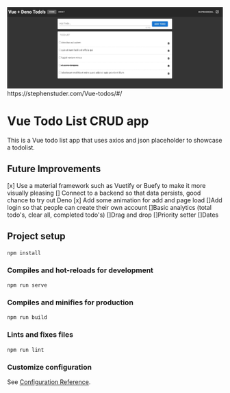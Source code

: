 <img src="./src/assets/vue-screenshot-v2.JPG" alt="html image" width="1000"/>
https://stephenstuder.com/Vue-todos/#/

# Vue Todo List CRUD app
This is a Vue todo list app that uses axios and json placeholder to showcase a todolist. 

## Future Improvements
[x] Use a material framework such as Vuetify or Buefy to make it more visually pleasing
[] Connect to a backend so that data persists, good chance to try out Deno
[x] Add some animation for add and page load
[]Add login so that people can create their own account
[]Basic analytics (total todo's, clear all, completed todo's)
[]Drag and drop 
[]Priority setter
[]Dates

## Project setup
```
npm install
```

### Compiles and hot-reloads for development
```
npm run serve
```

### Compiles and minifies for production
```
npm run build
```

### Lints and fixes files
```
npm run lint
```

### Customize configuration
See [Configuration Reference](https://cli.vuejs.org/config/).
